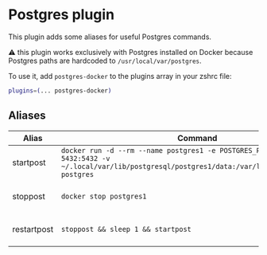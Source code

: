 # Postgres plugin

This plugin adds some aliases for useful Postgres commands.

:warning: this plugin works exclusively with Postgres installed on Docker 
because Postgres paths are hardcoded to `/usr/local/var/postgres`.

To use it, add `postgres-docker` to the plugins array in your zshrc file:

```zsh
plugins=(... postgres-docker)
```

## Aliases

| Alias       | Command                                                                         | Description                                                 |
|-------------|---------------------------------------------------------------------------------|-------------------------------------------------------------|
| startpost   | `docker run -d --rm --name postgres1 -e POSTGRES_PASSWORD=docker -p 5432:5432 -v ~/.local/var/lib/postgresql/postgres1/data:/var/lib/postgresql/data postgres` | Start postgres server                                       |
| stoppost    | `docker stop postgres1`                             | Stop postgres server                                        |
| restartpost | `stoppost && sleep 1 && startpost`                                              | Restart (calls stop, then start)                            |
